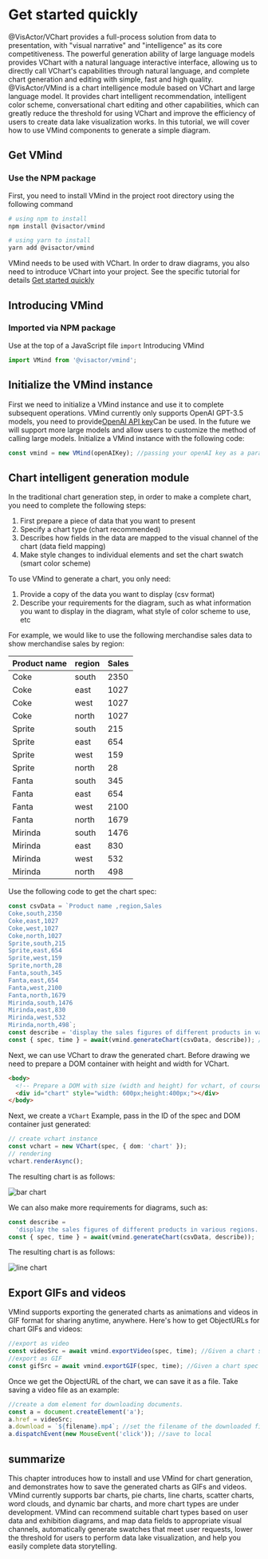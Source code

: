 # Get started quickly

@VisActor/VChart provides a full-process solution from data to presentation, with "visual narrative" and "intelligence" as its core competitiveness. The powerful generation ability of large language models provides VChart with a natural language interactive interface, allowing us to directly call VChart's capabilities through natural language, and complete chart generation and editing with simple, fast and high quality.
@VisActor/VMind is a chart intelligence module based on VChart and large language model. It provides chart intelligent recommendation, intelligent color scheme, conversational chart editing and other capabilities, which can greatly reduce the threshold for using VChart and improve the efficiency of users to create data lake visualization works.
In this tutorial, we will cover how to use VMind components to generate a simple diagram.

## Get VMind

### Use the NPM package

First, you need to install VMind in the project root directory using the following command

```sh
# using npm to install
npm install @visactor/vmind

# using yarn to install
yarn add @visactor/vmind
```

VMind needs to be used with VChart. In order to draw diagrams, you also need to introduce VChart into your project. See the specific tutorial for details [Get started quickly](../getting-started)

## Introducing VMind

### Imported via NPM package

Use at the top of a JavaScript file `import` Introducing VMind

```js
import VMind from '@visactor/vmind';
```

## Initialize the VMind instance

First we need to initialize a VMind instance and use it to complete subsequent operations. VMind currently only supports OpenAI GPT-3.5 models, you need to provide[OpenAI API key](https://platform.openai.com/account/api-keys)Can be used. In the future we will support more large models and allow users to customize the method of calling large models.
Initialize a VMind instance with the following code:

```js
const vmind = new VMind(openAIKey); //passing your openAI key as a parameter
```

## Chart intelligent generation module

In the traditional chart generation step, in order to make a complete chart, you need to complete the following steps:

1.  First prepare a piece of data that you want to present
2.  Specify a chart type (chart recommended)
3.  Describes how fields in the data are mapped to the visual channel of the chart (data field mapping)
4.  Make style changes to individual elements and set the chart swatch (smart color scheme)

To use VMind to generate a chart, you only need:

1.  Provide a copy of the data you want to display (csv format)
2.  Describe your requirements for the diagram, such as what information you want to display in the diagram, what style of color scheme to use, etc

For example, we would like to use the following merchandise sales data to show merchandise sales by region:

| Product name | region | Sales |
| ------------ | ------ | ----- |
| Coke         | south  | 2350  |
| Coke         | east   | 1027  |
| Coke         | west   | 1027  |
| Coke         | north  | 1027  |
| Sprite       | south  | 215   |
| Sprite       | east   | 654   |
| Sprite       | west   | 159   |
| Sprite       | north  | 28    |
| Fanta        | south  | 345   |
| Fanta        | east   | 654   |
| Fanta        | west   | 2100  |
| Fanta        | north  | 1679  |
| Mirinda      | south  | 1476  |
| Mirinda      | east   | 830   |
| Mirinda      | west   | 532   |
| Mirinda      | north  | 498   |

Use the following code to get the chart spec:

```typescript
const csvData = `Product name ,region,Sales
Coke,south,2350
Coke,east,1027
Coke,west,1027
Coke,north,1027
Sprite,south,215
Sprite,east,654
Sprite,west,159
Sprite,north,28
Fanta,south,345
Fanta,east,654
Fanta,west,2100
Fanta,north,1679
Mirinda,south,1476
Mirinda,east,830
Mirinda,west,532
Mirinda,north,498`;
const describe = 'display the sales figures of different products in various regions.';
const { spec, time } = await(vmind.generateChart(csvData, describe)); //Intelligent chart generation, input your data in csv format and chart description, return chart spec and chart animation duration.
```

Next, we can use VChart to draw the generated chart.
Before drawing we need to prepare a DOM container with height and width for VChart.

```html
<body>
  <!-- Prepare a DOM with size (width and height) for vchart, of course, you can also specify it in the spec configuration -->
  <div id="chart" style="width: 600px;height:400px;"></div>
</body>
```

Next, we create a `VChart` Example, pass in the ID of the spec and DOM container just generated:

```ts
// create vchart instance
const vchart = new VChart(spec, { dom: 'chart' });
// rendering
vchart.renderAsync();
```

The resulting chart is as follows:

![bar chart](https://lf9-dp-fe-cms-tos.byteorg.com/obj/bit-cloud/bar-eng.gif)

We can also make more requirements for diagrams, such as:

```typescript
const describe =
  'display the sales figures of different products in various regions. using line chart and using produce name as x axis.';
const { spec, time } = await(vmind.generateChart(csvData, describe));
```

The resulting chart is as follows:

![line chart](https://lf9-dp-fe-cms-tos.byteorg.com/obj/bit-cloud/line-eng.gif)

## Export GIFs and videos

VMind supports exporting the generated charts as animations and videos in GIF format for sharing anytime, anywhere.
Here's how to get ObjectURLs for chart GIFs and videos:

```typescript
//export as video
const videoSrc = await vmind.exportVideo(spec, time); //Given a chart spec and video duration, return an ObjectURL.
//export as GIF
const gifSrc = await vmind.exportGIF(spec, time); //Given a chart spec and GIF duration, return an ObjectURL.
```

Once we get the ObjectURL of the chart, we can save it as a file. Take saving a video file as an example:

```typescript
//create a dom element for downloading documents.
const a = document.createElement('a');
a.href = videoSrc;
a.download = `${filename}.mp4`; //set the filename of the downloaded file
a.dispatchEvent(new MouseEvent('click')); //save to local
```

## summarize

This chapter introduces how to install and use VMind for chart generation, and demonstrates how to save the generated charts as GIFs and videos. VMind currently supports bar charts, pie charts, line charts, scatter charts, word clouds, and dynamic bar charts, and more chart types are under development. VMind can recommend suitable chart types based on user data and exhibition diagrams, and map data fields to appropriate visual channels, automatically generate swatches that meet user requests, lower the threshold for users to perform data lake visualization, and help you easily complete data storytelling.
